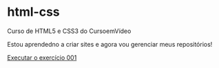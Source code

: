 # html-css
Curso de HTML5 e CSS3 do CursoemVídeo

Estou aprendedno a criar sites e agora vou gerenciar meus repositórios!

<a href="https://murilom19.github.io/html-css/exercicios/ex001/index.html">Executar o exercício 001</a>

<a href="https://murilom19.github.io/html-css/exercicios/ex002/index.html">

<a href="https://murilom19.github.io/html-css/exercicios/ex003/index.html">

<a href="https://murilom19.github.io/html-css/exercicios/ex004/index.html">

<a href="https://murilom19.github.io/html-css/exercicios/ex005/index.html">

<a href="https://murilom19.github.io/html-css/exercicios/ex006/index.html">
